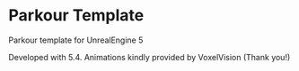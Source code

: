 # Parkour Template
Parkour template for UnrealEngine 5

Developed with 5.4. Animations kindly provided by VoxelVision (Thank you!) 
